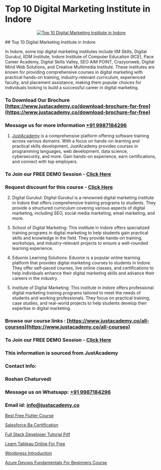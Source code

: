 # Top 10 Digital Marketing Institute in Indore

<p align="center">
  <a href="https://justacademy.co/course-detail/digital-marketing">
    <img src="https://justacademy.co/storage2/course_image/1676636720_course_image.webp" alt="Top 10 Digital Marketing Institute in Indore">
  </a>
</p>
## Top 10 Digital Marketing Institute in Indore

In Indore, some top digital marketing institutes include IIM Skills, Digital Gurukul, IIDM Institute, Indore Institute of Computer Education (IICE), Pace Career Academy, Digital Skills Valley, SEO AIM POINT, Crazyonweb, Digital Mind Web Solutions, and Creative Multimedia Institute. These institutes are known for providing comprehensive courses in digital marketing with practical hands-on training, industry-relevant curriculum, experienced faculty, and placement assistance, making them popular choices for individuals looking to build a successful career in digital marketing.
### To Download Our Brochure [https://www.justacademy.co/download-brochure-for-free](https://www.justacademy.co/download-brochure-for-free)
### Message us for more information [+91 9987184296](https://api.whatsapp.com/send?phone=919987184296)

1) [JustAcademy](https://justacademy.co) is a comprehensive platform offering software training across various domains. With a focus on hands-on learning and practical skills development, JustAcademy provides courses in programming languages, web development, data science, cybersecurity, and more. Gain hands-on experience, earn certifications, and connect with top employers.

### To Join our FREE DEMO Session - [Click Here](https://www.justacademy.co/register-for-course-demo/)
### Request discount for this course - [Click Here](https://justacademy.co/contact-us/)

2) Digital Gurukul: Digital Gurukul is a renowned digital marketing institute in Indore that offers comprehensive training programs to students. They provide a structured curriculum covering various aspects of digital marketing, including SEO, social media marketing, email marketing, and more.

3) School of Digital Marketing: This institute in Indore offers specialized training programs in digital marketing to help students gain practical skills and knowledge in the field. They provide hands-on training, workshops, and industry-relevant projects to ensure a well-rounded learning experience.

4) Eduonix Learning Solutions: Eduonix is a popular online learning platform that provides digital marketing courses to students in Indore. They offer self-paced courses, live online classes, and certifications to help individuals enhance their digital marketing skills and advance their careers in the industry.

5) Institute of Digital Marketing: This institute in Indore offers professional digital marketing training programs tailored to meet the needs of students and working professionals. They focus on practical training, case studies, and real-world projects to help students develop their expertise in digital marketing.

### Browse our course links : [https://www.justacademy.co/all-courses](https://www.justacademy.co/all-courses) 
### To Join our FREE DEMO Session - [Click Here](https://www.justacademy.co/register-for-course-demo)


### This information is sourced from JustAcademy
### Contact Info:
### Roshan Chaturvedi
### Message us on Whatsapp: [+91 9987184296](https://api.whatsapp.com/send?phone=919987184296)
### Email id: [info@justacademy.co](mailto:info@justacademy.co)
                
[Best Free Flutter Course](https://www.linkedin.com/pulse/best-free-flutter-course-justacademy-beangaluru-x8adc/)

[Salesforce Ba Certification](https://www.linkedin.com/pulse/salesforce-ba-certification-justacademy-san-jose-zce0f?trackingId=pXg4Rpj1d2mfKOfxND8uQw%3D%3D&lipi=urn%3Ali%3Apage%3Ad_flagship3_company_admin%3BfKLFXm%2FbTECg8F%2B%2F6%2BCWqA%3D%3D)

[Full Stack Developer Tutorial Pdf](https://medium.com/@akanshapatil/full-stack-developer-tutorial-pdf-5de609833089)

[Learn Tableau Online For Free](https://medium.com/@surajvaishnav5015/learn-tableau-online-for-free-0ccd92f74319)

[Wordpress Introduction](https://justacademyin.github.io/justacademy/wordpress-introduction)

[Azure Devops Fundamentals For Beginners Course](https://justacademyin.github.io/justacademy/azure-devops-fundamentals-for-beginners-course)

